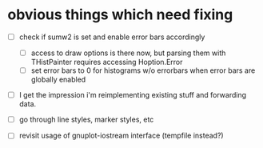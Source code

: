 # obvious things which need fixing

- [ ] check if sumw2 is set and enable error bars accordingly
  - [ ] access to draw options is there now, but parsing them with THistPainter requires accessing Hoption.Error
  - [ ] set error bars to 0 for histograms w/o errorbars when error bars are globally enabled
- [ ] I get the impression i'm reimplementing existing stuff and forwarding data.
- [ ] go through line styles, marker styles, etc
- [ ] revisit usage of gnuplot-iostream interface (tempfile instead?)

